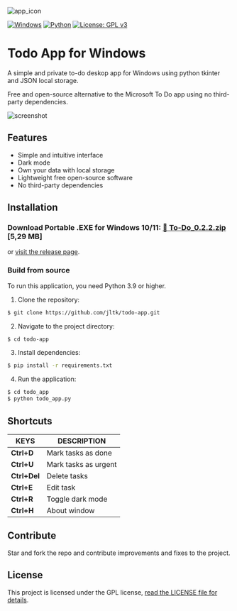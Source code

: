 ![app_icon](https://github.com/user-attachments/assets/2ddff14c-a387-4d8d-859a-1993192c8194)

[![Windows](https://custom-icon-badges.demolab.com/badge/Windows-0078D6?logo=windows11&logoColor=white)](#) [![Python](https://img.shields.io/badge/Python-3776AB?logo=python&logoColor=fff)](#) [![License: GPL v3](https://img.shields.io/badge/License-GPLv3-darkred.svg)](https://www.gnu.org/licenses/gpl-3.0)

# Todo App for Windows

A simple and private to-do deskop app for Windows using python tkinter and JSON local storage.

Free and open-source alternative to the Microsoft To Do app using no third-party dependencies.

![screenshot](https://github.com/user-attachments/assets/80bea193-bb83-44f3-aa71-839c2efdcd69)

## Features

- Simple and intuitive interface
- Dark mode
- Own your data with local storage
- Lightweight free open-source software
- No third-party dependencies

## Installation

### Download Portable .EXE for Windows 10/11: [🔗 To-Do_0.2.2.zip](https://github.com/jltk/todo-app/releases/download/0.2.2/To-Do_0.2.2.zip) [5,29 MB] 

or [visit the release page](https://github.com/jltk/todo-app/releases). 

### Build from source

To run this application, you need Python 3.9 or higher.

1. Clone the repository:

```bash
$ git clone https://github.com/jltk/todo-app.git
```

2. Navigate to the project directory:

```bash
$ cd todo-app
```

3. Install dependencies:

```bash
$ pip install -r requirements.txt
```

4. Run the application:

```bash
$ cd todo_app
$ python todo_app.py
```

## Shortcuts

| KEYS | DESCRIPTION |
| ---- | ----------- |
| **Ctrl+D** | Mark tasks as done |
| **Ctrl+U** | Mark tasks as urgent |
| **Ctrl+Del** | Delete tasks |
| **Ctrl+E** | Edit task |
| **Ctrl+R** | Toggle dark mode |
| **Ctrl+H** | About window |

## Contribute

Star and fork the repo and contribute improvements and fixes to the project.

## License

This project is licensed under the GPL license, [read the LICENSE file for details](https://github.com/jltk/todo-app/blob/main/LICENSE).
